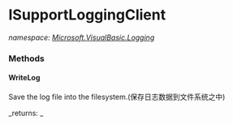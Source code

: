 ﻿
# ISupportLoggingClient
_namespace: [Microsoft.VisualBasic.Logging](N-Microsoft.VisualBasic.Logging.md)_



### Methods

#### WriteLog
Save the log file into the filesystem.(保存日志数据到文件系统之中)

_returns: _



